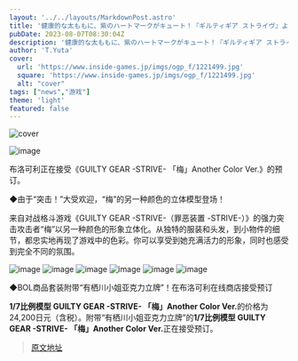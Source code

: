 ```yaml
---
layout: '../../layouts/MarkdownPost.astro'
title: '健康的な太ももに、紫のハートマークがキュート！『ギルティギア ストライヴ』より、「メイ」のアナザーカラーフィギュアが予約受付中'
pubDate: 2023-08-07T08:30:04Z
description: '健康的な太ももに、紫のハートマークがキュート！『ギルティギア ストライヴ』より、「メイ」のアナザーカラーフィギュアが予約受付中'
author: 'T.Yuta'
cover:
  url: 'https://www.inside-games.jp/imgs/ogp_f/1221499.jpg'
  square: 'https://www.inside-games.jp/imgs/ogp_f/1221499.jpg'
  alt: "cover"
tags: ["news","游戏"]
theme: 'light'
featured: false
---
```


![cover](https://www.inside-games.jp/imgs/ogp_f/1221499.jpg)

![image](https://www.inside-games.jp/imgs/zoom/1221518.png)

布洛可利正在接受《GUILTY GEAR -STRIVE- 「梅」Another Color Ver.》的预订。

◆由于“突击！”大受欢迎，“梅”的另一种颜色的立体模型登场！

来自对战格斗游戏《GUILTY GEAR -STRIVE-（罪恶装置 -STRIVE-）》的强力突击攻击者“梅”以另一种颜色的形象立体化。从独特的服装和头发，到小物件的细节，都忠实地再现了游戏中的色彩。你可以享受到她充满活力的形象，同时也感受到完全不同的氛围。

![image](https://www.inside-games.jp/imgs/zoom/1221500.jpg)
![image](https://www.inside-games.jp/imgs/zoom/1221506.jpg)
![image](https://www.inside-games.jp/imgs/zoom/1221513.jpg)
![image](https://www.inside-games.jp/imgs/zoom/1221510.jpg)
![image](https://www.inside-games.jp/imgs/zoom/1221514.jpg)
![image](https://www.inside-games.jp/imgs/zoom/1221516.jpg)

◆BOL商品套装附带“有栖川小姐亚克力立牌”！在布洛可利在线商店接受预订

<b>1/7比例模型 GUILTY GEAR -STRIVE- 「梅」Another Color Ver.</b>的价格为24,200日元（含税）。附带“有栖川小姐亚克力立牌”的<b>1/7比例模型 GUILTY GEAR -STRIVE- 「梅」Another Color Ver.</b>正在接受预订。

>[原文地址](https://www.inside-games.jp/article/2023/08/07/147688.html)  